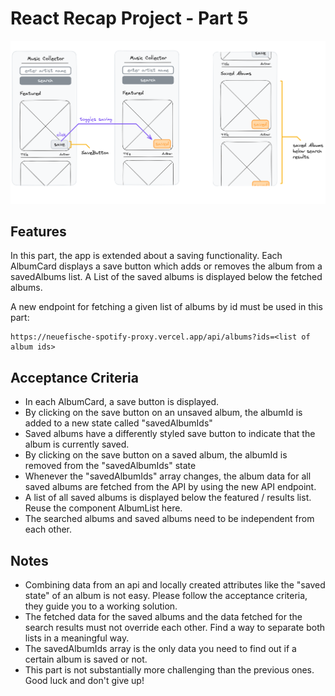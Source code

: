 # React Recap Project - Part 5

![wireframe](../assets/part-5-1.png)

## Features

In this part, the app is extended about a saving functionality. Each AlbumCard displays a save button which adds or removes the album from a savedAlbums list. A List of the saved albums is displayed below the fetched albums.

A new endpoint for fetching a given list of albums by id must be used in this part:

```
https://neuefische-spotify-proxy.vercel.app/api/albums?ids=<list of album ids>
```

## Acceptance Criteria

- In each AlbumCard, a save button is displayed.
- By clicking on the save button on an unsaved album, the albumId is added to a new state called "savedAlbumIds"
- Saved albums have a differently styled save button to indicate that the album is currently saved.
- By clicking on the save button on a saved album, the albumId is removed from the "savedAlbumIds" state
- Whenever the "savedAlbumIds" array changes, the album data for all saved albums are fetched from the API by using the new API endpoint.
- A list of all saved albums is displayed below the featured / results list. Reuse the component AlbumList here.
- The searched albums and saved albums need to be independent from each other.

## Notes

- Combining data from an api and locally created attributes like the "saved state" of an album is not easy. Please follow the acceptance criteria, they guide you to a working solution.
- The fetched data for the saved albums and the data fetched for the search results must not override each other. Find a way to separate both lists in a meaningful way.
- The savedAlbumIds array is the only data you need to find out if a certain album is saved or not.
- This part is not substantially more challenging than the previous ones. Good luck and don't give up!
